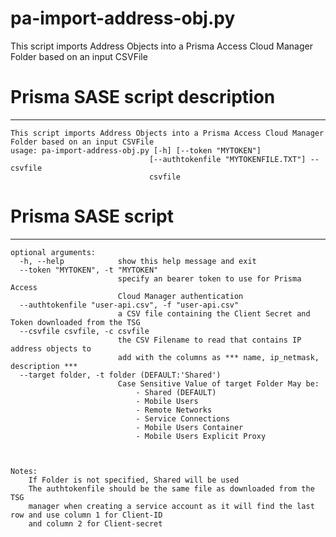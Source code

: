 # pa-import-address-obj.py
This script imports Address Objects into a Prisma Access Cloud Manager Folder based on an input CSVFile

# Prisma SASE script description
---------------------------------------
```
This script imports Address Objects into a Prisma Access Cloud Manager Folder based on an input CSVFile
usage: pa-import-address-obj.py [-h] [--token "MYTOKEN"]
                               [--authtokenfile "MYTOKENFILE.TXT"] --csvfile
                               csvfile
```
# Prisma SASE script
---------------------------------------
```
optional arguments:
  -h, --help            show this help message and exit
  --token "MYTOKEN", -t "MYTOKEN"
                        specify an bearer token to use for Prisma Access 
                        Cloud Manager authentication
  --authtokenfile "user-api.csv", -f "user-api.csv"
                        a CSV file containing the Client Secret and Token downloaded from the TSG
  --csvfile csvfile, -c csvfile
                        the CSV Filename to read that contains IP address objects to
                        add with the columns as *** name, ip_netmask, description ***
  --target folder, -t folder (DEFAULT:'Shared')
                        Case Sensitive Value of target Folder May be:
                            - Shared (DEFAULT)
                            - Mobile Users
                            - Remote Networks
                            - Service Connections
                            - Mobile Users Container
                            - Mobile Users Explicit Proxy



Notes:
    If Folder is not specified, Shared will be used
    The authtokenfile should be the same file as downloaded from the TSG 
    manager when creating a service account as it will find the last row and use column 1 for Client-ID
    and column 2 for Client-secret
```
